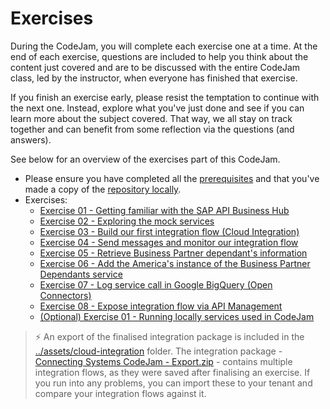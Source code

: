 # Exercises

During the CodeJam, you will complete each exercise one at a time. At the end of each exercise, questions are included to help you think about the content just covered and are to be discussed with the entire CodeJam class, led by the instructor, when everyone has finished that exercise.

If you finish an exercise early, please resist the temptation to continue with the next one. Instead, explore what you've just done and see if you can learn more about the subject covered. That way, we all stay on track together and can benefit from some reflection via the questions (and answers).

See below for an overview of the exercises part of this CodeJam.

* Please ensure you have completed all the [prerequisites](../prerequisites.md) and that you've made a copy of the [repository locally](../prerequisites.md#accessing-the-supporting-material-referenced-in-exercises).
* Exercises:
  * [Exercise 01 - Getting familiar with the SAP API Business Hub](./01-getting-familiar-api-business-hub/README.md#exercise-01---getting-familiar-with-the-sap-api-business-hub)
  * [Exercise 02 - Exploring the mock services](./02-exploring-the-mock-services/README.md#exercise-02---exploring-the-mock-services)
  * [Exercise 03 - Build our first integration flow (Cloud Integration)](./03-build-first-integration-flow/README.md#exercise-03---building-our-first-integration-flow)
  * [Exercise 04 - Send messages and monitor our integration flow](./04-send-messages-and-monitor/README.md#exercise-04---sending-messages-and-monitoring-our-integration-flow)
  * [Exercise 05 - Retrieve Business Partner dependant's information](./05-retrieve-bp-dependants/README.md#exercise-05---retrieve-business-partner-dependants-information)
  * [Exercise 06 - Add the America's instance of the Business Partner Dependants service](./06-add-americas-bp-dependants/README.md#exercise-06---add-the-americas-instance-of-the-business-partner-dependants-service)
  * [Exercise 07 - Log service call in Google BigQuery (Open Connectors)](./07-log-requests-in-bigquery/README.md#exercise-07---log-request-in-bigquery)
  * [Exercise 08 - Expose integration flow via API Management](./08-expose-integration-flow-api-management/README.md#exercise-08---expose-integration-flow-via-api-management)
  * [(Optional) Exercise 01 - Running locally services used in CodeJam](./optional-01-running-locally/README.md#optional-exercise-01---running-locally-services-used-in-codejam)

> ⚡️ An export of the finalised integration package is included in the [../assets/cloud-integration](../assets/cloud-integration/Connecting%20Systems%20CodeJam%20-%20Export.zip) folder. The integration package - [Connecting Systems CodeJam - Export.zip](../assets/cloud-integration/Connecting%20Systems%20CodeJam%20-%20Export.zip) - contains multiple integration flows, as they were saved after finalising an exercise. If you run into any problems, you can import these to your tenant and compare your integration flows against it. 
